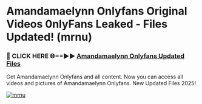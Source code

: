 # Amandamaelynn Onlyfans Original Videos 0nlyFans Leaked - Files Updated! (mrnu)

<h3>🔴 CLICK HERE 🌐==►► <a href="https://tinyurl.com/ehrbuxhb" rel="nofollow">Amandamaelynn Onlyfans Updated Files</a></h3>

Get Amandamaelynn Onlyfans and all content. Now you can access all videos and pictures of Amandamaelynn Onlyfans. New Updated Files 2025!

[![mrnu](https://i.imgur.com/lVYEuWS.gif)](https://tinyurl.com/ehrbuxhb)
